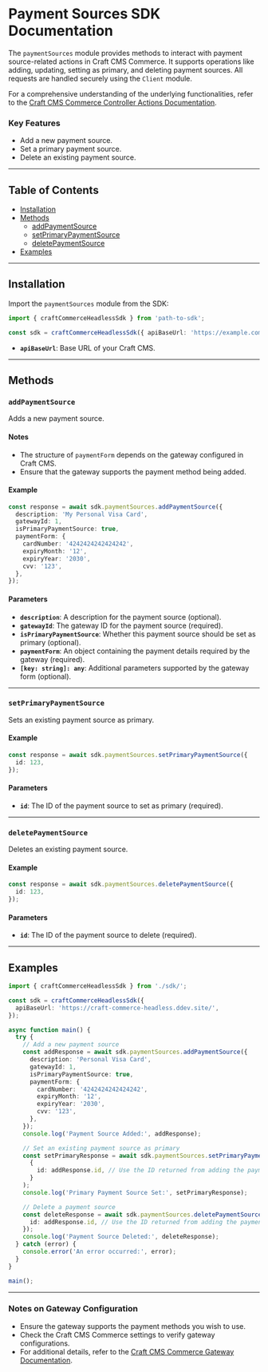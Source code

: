 # Payment Sources SDK Documentation

The `paymentSources` module provides methods to interact with payment source-related actions in Craft CMS Commerce. It supports operations like adding, updating, setting as primary, and deleting payment sources. All requests are handled securely using the `Client` module.

For a comprehensive understanding of the underlying functionalities, refer to the [Craft CMS Commerce Controller Actions Documentation](https://craftcms.com/docs/commerce/5.x/reference/controller-actions.html).

### Key Features

- Add a new payment source.
- Set a primary payment source.
- Delete an existing payment source.

---

## Table of Contents

- [Installation](#installation)
- [Methods](#methods)
  - [addPaymentSource](#addpaymentsource)
  - [setPrimaryPaymentSource](#setprimarypaymentsource)
  - [deletePaymentSource](#deletepaymentsource)
- [Examples](#examples)

---

## Installation

Import the `paymentSources` module from the SDK:

```typescript
import { craftCommerceHeadlessSdk } from 'path-to-sdk';

const sdk = craftCommerceHeadlessSdk({ apiBaseUrl: 'https://example.com/' });
```

- **`apiBaseUrl`**: Base URL of your Craft CMS.

---

## Methods

### `addPaymentSource`

Adds a new payment source.

#### Notes

- The structure of `paymentForm` depends on the gateway configured in Craft CMS.
- Ensure that the gateway supports the payment method being added.

#### Example

```typescript
const response = await sdk.paymentSources.addPaymentSource({
  description: 'My Personal Visa Card',
  gatewayId: 1,
  isPrimaryPaymentSource: true,
  paymentForm: {
    cardNumber: '4242424242424242',
    expiryMonth: '12',
    expiryYear: '2030',
    cvv: '123',
  },
});
```

#### Parameters

- **`description`**: A description for the payment source (optional).
- **`gatewayId`**: The gateway ID for the payment source (required).
- **`isPrimaryPaymentSource`**: Whether this payment source should be set as primary (optional).
- **`paymentForm`**: An object containing the payment details required by the gateway (required).
- **`[key: string]: any`**: Additional parameters supported by the gateway form (optional).

---

### `setPrimaryPaymentSource`

Sets an existing payment source as primary.

#### Example

```typescript
const response = await sdk.paymentSources.setPrimaryPaymentSource({
  id: 123,
});
```

#### Parameters

- **`id`**: The ID of the payment source to set as primary (required).

---

### `deletePaymentSource`

Deletes an existing payment source.

#### Example

```typescript
const response = await sdk.paymentSources.deletePaymentSource({
  id: 123,
});
```

#### Parameters

- **`id`**: The ID of the payment source to delete (required).

---

## Examples

```typescript
import { craftCommerceHeadlessSdk } from './sdk/';

const sdk = craftCommerceHeadlessSdk({
  apiBaseUrl: 'https://craft-commerce-headless.ddev.site/',
});

async function main() {
  try {
    // Add a new payment source
    const addResponse = await sdk.paymentSources.addPaymentSource({
      description: 'Personal Visa Card',
      gatewayId: 1,
      isPrimaryPaymentSource: true,
      paymentForm: {
        cardNumber: '4242424242424242',
        expiryMonth: '12',
        expiryYear: '2030',
        cvv: '123',
      },
    });
    console.log('Payment Source Added:', addResponse);

    // Set an existing payment source as primary
    const setPrimaryResponse = await sdk.paymentSources.setPrimaryPaymentSource(
      {
        id: addResponse.id, // Use the ID returned from adding the payment source
      }
    );
    console.log('Primary Payment Source Set:', setPrimaryResponse);

    // Delete a payment source
    const deleteResponse = await sdk.paymentSources.deletePaymentSource({
      id: addResponse.id, // Use the ID returned from adding the payment source
    });
    console.log('Payment Source Deleted:', deleteResponse);
  } catch (error) {
    console.error('An error occurred:', error);
  }
}

main();
```

---

### Notes on Gateway Configuration

- Ensure the gateway supports the payment methods you wish to use.
- Check the Craft CMS Commerce settings to verify gateway configurations.
- For additional details, refer to the [Craft CMS Commerce Gateway Documentation](https://craftcms.com/docs/commerce/5.x/payment-gateways.html).
